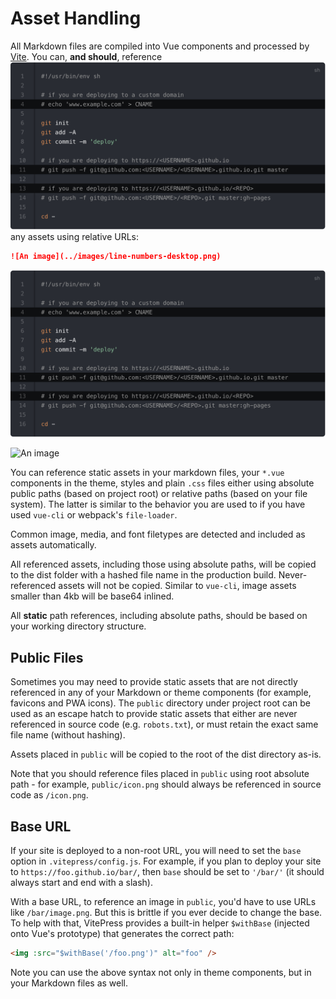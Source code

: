 # Asset Handling

All Markdown files are compiled into Vue components and processed by [Vite](https://github.com/vitejs/vite). You can, **and should**, reference![An image](../images/line-numbers-desktop.png) any assets using relative URLs:

```md
![An image](../images/line-numbers-desktop.png)
```

![An image][1]

[1]: ../images/line-numbers-desktop.png

![An image](/images/line-numbers-desktop.png)

You can reference static assets in your markdown files, your `*.vue` components in the theme, styles and plain `.css` files either using absolute public paths (based on project root) or relative paths (based on your file system). The latter is similar to the behavior you are used to if you have used `vue-cli` or webpack's `file-loader`.

Common image, media, and font filetypes are detected and included as assets automatically.

All referenced assets, including those using absolute paths, will be copied to the dist folder with a hashed file name in the production build. Never-referenced assets will not be copied. Similar to `vue-cli`, image assets smaller than 4kb will be base64 inlined.

All **static** path references, including absolute paths, should be based on your working directory structure.

## Public Files

Sometimes you may need to provide static assets that are not directly referenced in any of your Markdown or theme components (for example, favicons and PWA icons). The `public` directory under project root can be used as an escape hatch to provide static assets that either are never referenced in source code (e.g. `robots.txt`), or must retain the exact same file name (without hashing).

Assets placed in `public` will be copied to the root of the dist directory as-is.

Note that you should reference files placed in `public` using root absolute path - for example, `public/icon.png` should always be referenced in source code as `/icon.png`.

## Base URL

If your site is deployed to a non-root URL, you will need to set the `base` option in `.vitepress/config.js`. For example, if you plan to deploy your site to `https://foo.github.io/bar/`, then `base` should be set to `'/bar/'` (it should always start and end with a slash).

With a base URL, to reference an image in `public`, you'd have to use URLs like `/bar/image.png`. But this is brittle if you ever decide to change the base. To help with that, VitePress provides a built-in helper `$withBase` (injected onto Vue's prototype) that generates the correct path:

```html
<img :src="$withBase('/foo.png')" alt="foo" />
```

Note you can use the above syntax not only in theme components, but in your Markdown files as well.
